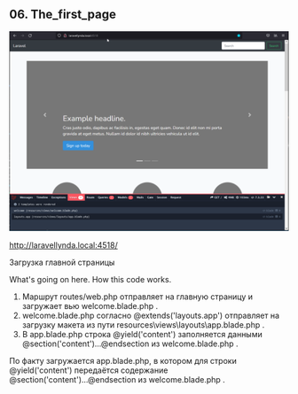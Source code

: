 ## 06. The_first_page

<img src="./img/06.png" alt="drawing" width="800"/>

http://laravellynda.local:4518/

Загрузка главной страницы

What's going on here. How this code works.

1. Маршрут routes/web.php отправляет на главную страницу и загружает вью welcome.blade.php .
2. welcome.blade.php согласно @extends('layouts.app') отправляет на загрузку макета из пути resources\views\layouts\app.blade.php .
3. В app.blade.php строка @yield('content') заполняется данными @section('content')...@endsection из welcome.blade.php .

По факту загружается app.blade.php, в котором для строки @yield('content') передаётся содержание @section('content')...@endsection из welcome.blade.php .